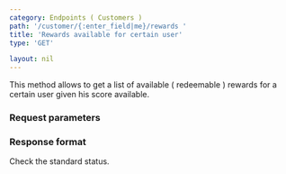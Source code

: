 ```yaml
---
category: Endpoints ( Customers )
path: '/customer/{:enter_field|me}/rewards '
title: 'Rewards available for certain user'
type: 'GET'

layout: nil
---
```


This method allows to get a list of available ( redeemable ) rewards for a certain user given his score available.

### Request parameters

### Response format

Check the standard status.